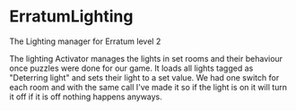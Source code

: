 # ErratumLighting
The Lighting manager for Erratum level 2

The lighting Activator manages the lights in set rooms and their behaviour once puzzles were done for our game. 
It loads all lights tagged as "Deterring light" and sets their light to a set value.
We had one switch for each room and with the same call I've made it so if the light is on it will turn it off if it is off nothing happens anyways.

